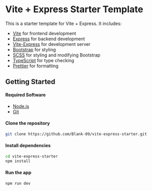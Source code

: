 # Vite + Express Starter Template

This is a starter template for Vite + Express. It includes:

- [Vite](https://vitejs.dev/) for frontend development
- [Express](https://expressjs.com/) for backend development
- [Vite-Express](https://github.com/szymmis/vite-express) for development server
- [Bootstrap](https://getbootstrap.com/) for styling
- [SCSS](https://sass-lang.com/) for styling and modifying Bootstrap
- [TypeScript](https://www.typescriptlang.org/) for type checking
- [Prettier](https://prettier.io/) for formatting

## Getting Started

#### Required Software

- [Node.js](https://nodejs.org/en/)
- [Git](https://git-scm.com/)

#### Clone the repository

```sh
git clone https://github.com/Blank-09/vite-express-starter.git
```

#### Install dependencies

```sh
cd vite-express-starter
npm install
```

#### Run the app

```sh
npm run dev
```
